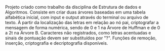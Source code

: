    Projeto criado como trabalho da disciplina de Estrutura de dados e Algoritmos. 
   Consiste em criar duas árvores baseadas em uma tabela alfabética inicial, com input e output através do terminal ou arquivo de texto. À partir da localização das letras em relação ao nó pai, criptografar a mensagem de forma numérica, sendo de 0 e 1 na Árvore de Huffman e de 0 a 2t na Árvore B. Caracteres não registrados, como letras acentuadas e sinais de pontuação devem ser substituídos por "?".
   Funções de remoção, inserção, criptografia e decriptografia disponíveis.

